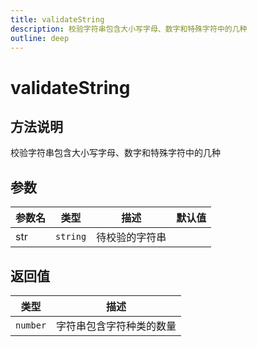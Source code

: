 ```yaml
---
title: validateString
description: 校验字符串包含大小写字母、数字和特殊字符中的几种
outline: deep
---
```


# validateString

## 方法说明

校验字符串包含大小写字母、数字和特殊字符中的几种

## 参数

| 参数名 | 类型 | 描述 | 默认值 |
| --- | --- | --- | --- |
| str | `string` | 待校验的字符串 |  |

## 返回值

| 类型 | 描述 |
| --- | --- |
| `number` | 字符串包含字符种类的数量 |
